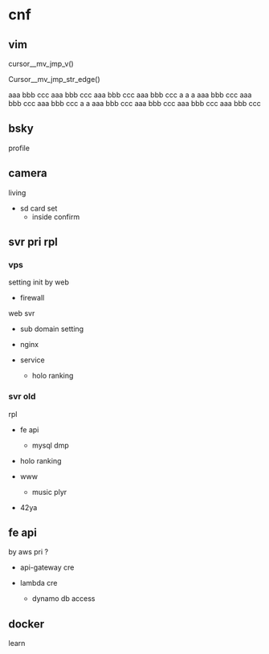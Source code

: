 
# cnf


## vim

cursor__mv_jmp_v()

  Cursor__mv_jmp_str_edge()

aaa bbb ccc
aaa bbb ccc
aaa bbb ccc
aaa bbb ccc
                  a
                  a
                  a
aaa bbb ccc
aaa bbb ccc
aaa bbb ccc
                  a
                  a
aaa bbb ccc
aaa bbb ccc
aaa bbb ccc
aaa bbb ccc




## bsky

profile


## camera

living
- sd card set
  - inside confirm


## svr pri rpl

### vps

setting init by web
- firewall


web svr
- sub domain setting
- nginx


- service
  - holo ranking


### svr old

rpl

- fe api
  - mysql dmp

- holo ranking

- www
  - music plyr

- 42ya


## fe api

by aws pri ?
- api-gateway cre

- lambda cre
  - dynamo db access


## docker

learn




